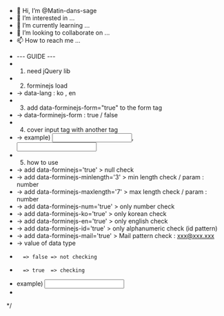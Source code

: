- 👋 Hi, I’m @Matin-dans-sage
- 👀 I’m interested in ...
- 🌱 I’m currently learning ...
- 💞️ I’m looking to collaborate on ...
- 📫 How to reach me ...

<!---
Matin-dans-sage/Matin-dans-sage is a ✨ special ✨ repository because its `README.md` (this file) appears on your GitHub profile.
You can click the Preview link to take a look at your changes.
--->

* --- GUIDE --- 
* 1. need jQuery lib
* 2. forminejs load  <script src="https://mitw.ml/forminejs/forminejs.pack.js" data-lang="ko" type="text/javascript"></script>
*    -> data-lang : ko , en 
* 3. add data-forminejs-form="true" to the form tag
*    -> data-forminejs-form : true / false 
* 4. cover input tag with another tag 
*    -> example)  <label><input /></label>, <div><input /></div>
* 5. how to use
*    -> add data-forminejs='true'			> null check
*    -> add data-forminejs-minlength='3'	> min length check / param : number
*    -> add data-forminejs-maxlength='7'	> max length check / param : number
*    -> add data-forminejs-num='true'		> only number check
*	 -> add data-forminejs-ko='true'		> only korean check
*	 -> add data-forminejs-en='true'		> only english check
*	 -> add data-forminejs-id='true'		> only alphanumeric check (id pattern)
*	 -> add data-forminejs-mail='true'		> Mail pattern check : xxx@xxx.xxx
*    -> value of data type 
*       => false => not checking 
*       => true  => checking  
*	example) <input name="name" data-forminejs='true' data-forminejs-ko="true"/>
*
*/
